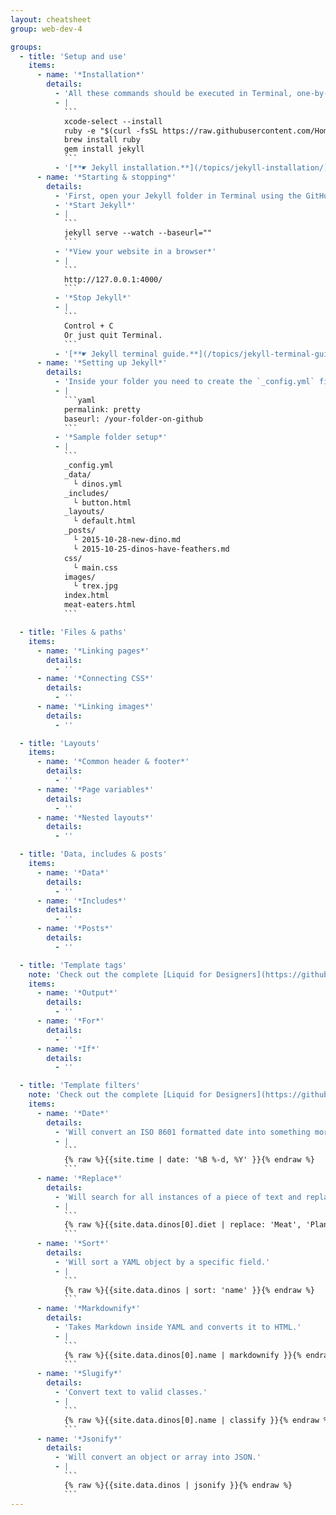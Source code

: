 ```yaml
---
layout: cheatsheet
group: web-dev-4

groups:
  - title: 'Setup and use'
    items:
      - name: '*Installation*'
        details:
          - 'All these commands should be executed in Terminal, one-by-one, in order.'
          - |
            ```
            xcode-select --install
            ruby -e "$(curl -fsSL https://raw.githubusercontent.com/Homebrew/install/master/install)"
            brew install ruby
            gem install jekyll
            ```
          - '[**☛ Jekyll installation.**](/topics/jekyll-installation/)'
      - name: '*Starting & stopping*'
        details:
          - 'First, open your Jekyll folder in Terminal using the GitHub app shortcut—`⌘T`'
          - '*Start Jekyll*'
          - |
            ```
            jekyll serve --watch --baseurl=""
            ```
          - '*View your website in a browser*'
          - |
            ```
            http://127.0.0.1:4000/
            ```
          - '*Stop Jekyll*'
          - |
            ```
            Control + C
            Or just quit Terminal.
            ```
          - '[**☛ Jekyll terminal guide.**](/topics/jekyll-terminal-guide/)'
      - name: '*Setting up Jekyll*'
        details:
          - 'Inside your folder you need to create the `_config.yml` file.'
          - |
            ```yaml
            permalink: pretty
            baseurl: /your-folder-on-github
            ```
          - '*Sample folder setup*'
          - |
            ```
            _config.yml
            _data/
              └ dinos.yml
            _includes/
              └ button.html
            _layouts/
              └ default.html
            _posts/
              └ 2015-10-28-new-dino.md
              └ 2015-10-25-dinos-have-feathers.md
            css/
              └ main.css
            images/
              └ trex.jpg
            index.html
            meat-eaters.html
            ```

  - title: 'Files & paths'
    items:
      - name: '*Linking pages*'
        details:
          - ''
      - name: '*Connecting CSS*'
        details:
          - ''
      - name: '*Linking images*'
        details:
          - ''

  - title: 'Layouts'
    items:
      - name: '*Common header & footer*'
        details:
          - ''
      - name: '*Page variables*'
        details:
          - ''
      - name: '*Nested layouts*'
        details:
          - ''

  - title: 'Data, includes & posts'
    items:
      - name: '*Data*'
        details:
          - ''
      - name: '*Includes*'
        details:
          - ''
      - name: '*Posts*'
        details:
          - ''

  - title: 'Template tags'
    note: 'Check out the complete [Liquid for Designers](https://github.com/shopify/liquid/wiki/Liquid-for-Designers) resource.'
    items:
      - name: '*Output*'
        details:
          - ''
      - name: '*For*'
        details:
          - ''
      - name: '*If*'
        details:
          - ''

  - title: 'Template filters'
    note: 'Check out the complete [Liquid for Designers](https://github.com/shopify/liquid/wiki/Liquid-for-Designers) resource & [Jekyll’s filter docs](http://jekyllrb.com/docs/templates/).'
    items:
      - name: '*Date*'
        details:
          - 'Will convert an ISO 8601 formatted date into something more friendly.'
          - |
            ```
            {% raw %}{{site.time | date: '%B %-d, %Y' }}{% endraw %}
            ```
      - name: '*Replace*'
        details:
          - 'Will search for all instances of a piece of text and replace it with something else.'
          - |
            ```
            {% raw %}{{site.data.dinos[0].diet | replace: 'Meat', 'Plants' }}{% endraw %}
            ```
      - name: '*Sort*'
        details:
          - 'Will sort a YAML object by a specific field.'
          - |
            ```
            {% raw %}{{site.data.dinos | sort: 'name' }}{% endraw %}
            ```
      - name: '*Markdownify*'
        details:
          - 'Takes Markdown inside YAML and converts it to HTML.'
          - |
            ```
            {% raw %}{{site.data.dinos[0].name | markdownify }}{% endraw %}
            ```
      - name: '*Slugify*'
        details:
          - 'Convert text to valid classes.'
          - |
            ```
            {% raw %}{{site.data.dinos[0].name | classify }}{% endraw %}
            ```
      - name: '*Jsonify*'
        details:
          - 'Will convert an object or array into JSON.'
          - |
            ```
            {% raw %}{{site.data.dinos | jsonify }}{% endraw %}
            ```
---
```

